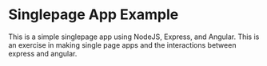 # Singlepage App Example

This is a simple singlepage app using NodeJS, Express, and Angular. This is an exercise in making single page apps and the interactions between express and angular.
